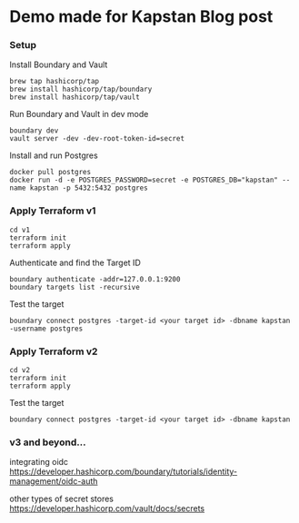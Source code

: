 # Demo made for Kapstan Blog post

### Setup
Install Boundary and Vault

```
brew tap hashicorp/tap
brew install hashicorp/tap/boundary
brew install hashicorp/tap/vault
```

Run Boundary and Vault in dev mode
```
boundary dev
vault server -dev -dev-root-token-id=secret
```

Install and run Postgres
```
docker pull postgres
docker run -d -e POSTGRES_PASSWORD=secret -e POSTGRES_DB="kapstan" --name kapstan -p 5432:5432 postgres
```

### Apply Terraform v1
```
cd v1
terraform init
terraform apply
```

Authenticate and find the Target ID
```
boundary authenticate -addr=127.0.0.1:9200
boundary targets list -recursive
```

Test the target
```
boundary connect postgres -target-id <your target id> -dbname kapstan -username postgres
```

### Apply Terraform v2
```
cd v2
terraform init
terraform apply
```

Test the target
```
boundary connect postgres -target-id <your target id> -dbname kapstan
```

### v3 and beyond...
integrating oidc
https://developer.hashicorp.com/boundary/tutorials/identity-management/oidc-auth 

other types of secret stores
https://developer.hashicorp.com/vault/docs/secrets